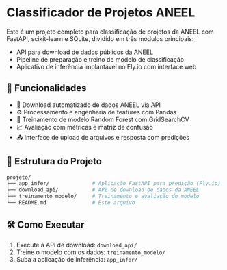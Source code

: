 # Classificador de Projetos ANEEL

Este é um projeto completo para classificação de projetos da ANEEL com FastAPI, scikit-learn e SQLite, dividido em três módulos principais:

- API para download de dados públicos da ANEEL
- Pipeline de preparação e treino de modelo de classificação
- Aplicativo de inferência implantável no Fly.io com interface web

## 🚀 Funcionalidades

- 🔽 Download automatizado de dados ANEEL via API
- ⚙️ Processamento e engenharia de features com Pandas
- 🧠 Treinamento de modelo Random Forest com GridSearchCV
- 📈 Avaliação com métricas e matriz de confusão
- 📤 Interface de upload de arquivos e resposta com predições

## 📁 Estrutura do Projeto

```bash
projeto/
├── app_infer/              # Aplicação FastAPI para predição (Fly.io)
├── download_api/           # API de download de dados da ANEEL
├── treinamento_modelo/     # Treinamento e avaliação do modelo
└── README.md               # Este arquivo
```

## 🛠️ Como Executar

1. Execute a API de download: `download_api/`
2. Treine o modelo com os dados: `treinamento_modelo/`
3. Suba a aplicação de inferência: `app_infer/`